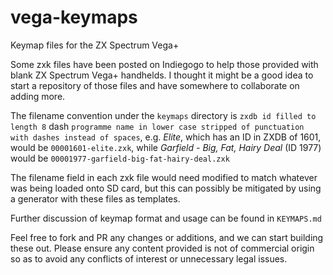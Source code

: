 # vega-keymaps
Keymap files for the ZX Spectrum Vega+

Some zxk files have been posted on Indiegogo to help those provided with blank ZX Spectrum Vega+ handhelds. I thought it might be a good idea to start a repository of those files and have somewhere to collaborate on adding more.

The filename convention under the `keymaps` directory is `zxdb id filled to length 8` dash `programme name in lower case stripped of punctuation with dashes instead of spaces`, e.g. *Elite*, which has an ID in ZXDB of 1601, would be `00001601-elite.zxk`, while *Garfield - Big, Fat, Hairy Deal* (ID 1977) would be `00001977-garfield-big-fat-hairy-deal.zxk`

The filename field in each zxk file would need modified to match whatever was being loaded onto SD card, but this can possibly be mitigated by using a generator with these files as templates.

Further discussion of keymap format and usage can be found in `KEYMAPS.md`

Feel free to fork and PR any changes or additions, and we can start building these out.  Please ensure any content provided is not of commercial origin so as to avoid any conflicts of interest or unnecessary legal issues.
